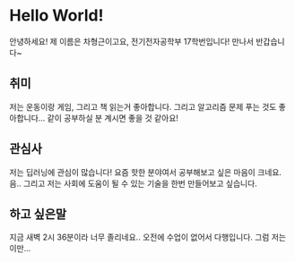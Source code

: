 # Hello World!
안녕하세요! 제 이름은 차형근이고요, 전기전자공학부 17학번입니다! 만나서 반갑습니다~

## 취미
저는 운동이랑 게임, 그리고 책 읽는거 좋아합니다. 그리고 알고리즘 문제 푸는 것도 좋아합니다... 
같이 공부하실 분 계시면 좋을 것 같아요!  

## 관심사
저는 딥러닝에 관심이 많습니다! 요즘 핫한 분야여서 공부해보고 싶은 마음이 크네요. 
음.. 그리고 저는 사회에 도움이 될 수 있는 기술을 한번 만들어보고 싶습니다.  

## 하고 싶은말
지금 새벽 2시 36분이라 너무 졸리네요.. 오전에 수업이 없어서 다행입니다. 그럼 저는 이만...